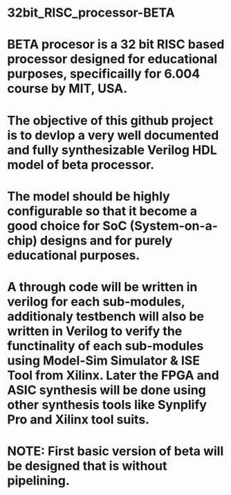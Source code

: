 # 32bit_RISC_processor-BETA
# BETA procesor is a 32 bit RISC based processor designed for educational purposes, specificailly for 6.004 course by MIT, USA.
#  The objective of this github project is to devlop a very well documented and fully synthesizable Verilog HDL model of beta processor. 
# The model should be highly configurable so that it become a good choice for SoC (System-on-a-chip) designs and for purely educational purposes. 
# A through code will be written in verilog for each sub-modules, additionaly testbench will also be written in Verilog to verify the functinality of each sub-modules using Model-Sim Simulator & ISE Tool from Xilinx. Later the FPGA and ASIC synthesis will be done using other synthesis tools like Synplify Pro and Xilinx tool suits.
# NOTE: First basic version of beta will be designed that is without pipelining. 
